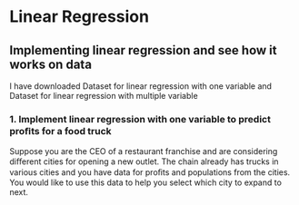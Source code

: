 # Linear Regression  
## Implementing linear regression and see how it works on data
I have downloaded Dataset for linear regression with one variable and Dataset for linear regression with multiple variable 
### 1. Implement linear regression with one variable to predict proﬁts for a food truck
Suppose you are the CEO of a restaurant franchise and are considering diﬀerent cities for opening a new outlet. The chain already has trucks in various cities and you have data for proﬁts and populations from the cities. You would like to use this data to help you select which city to expand to next.
